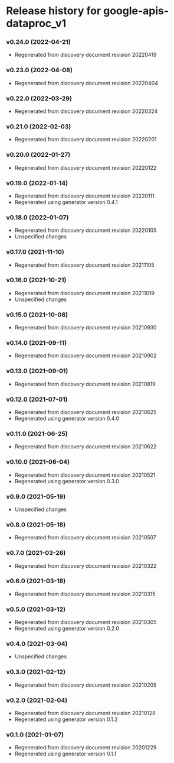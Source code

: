# Release history for google-apis-dataproc_v1

### v0.24.0 (2022-04-21)

* Regenerated from discovery document revision 20220419

### v0.23.0 (2022-04-08)

* Regenerated from discovery document revision 20220404

### v0.22.0 (2022-03-29)

* Regenerated from discovery document revision 20220324

### v0.21.0 (2022-02-03)

* Regenerated from discovery document revision 20220201

### v0.20.0 (2022-01-27)

* Regenerated from discovery document revision 20220122

### v0.19.0 (2022-01-14)

* Regenerated from discovery document revision 20220111
* Regenerated using generator version 0.4.1

### v0.18.0 (2022-01-07)

* Regenerated from discovery document revision 20220105
* Unspecified changes

### v0.17.0 (2021-11-10)

* Regenerated from discovery document revision 20211105

### v0.16.0 (2021-10-21)

* Regenerated from discovery document revision 20211019
* Unspecified changes

### v0.15.0 (2021-10-08)

* Regenerated from discovery document revision 20210930

### v0.14.0 (2021-09-11)

* Regenerated from discovery document revision 20210902

### v0.13.0 (2021-09-01)

* Regenerated from discovery document revision 20210819

### v0.12.0 (2021-07-01)

* Regenerated from discovery document revision 20210625
* Regenerated using generator version 0.4.0

### v0.11.0 (2021-06-25)

* Regenerated from discovery document revision 20210622

### v0.10.0 (2021-06-04)

* Regenerated from discovery document revision 20210521
* Regenerated using generator version 0.3.0

### v0.9.0 (2021-05-19)

* Unspecified changes

### v0.8.0 (2021-05-18)

* Regenerated from discovery document revision 20210507

### v0.7.0 (2021-03-26)

* Regenerated from discovery document revision 20210322

### v0.6.0 (2021-03-18)

* Regenerated from discovery document revision 20210315

### v0.5.0 (2021-03-12)

* Regenerated from discovery document revision 20210305
* Regenerated using generator version 0.2.0

### v0.4.0 (2021-03-04)

* Unspecified changes

### v0.3.0 (2021-02-12)

* Regenerated from discovery document revision 20210205

### v0.2.0 (2021-02-04)

* Regenerated from discovery document revision 20210128
* Regenerated using generator version 0.1.2

### v0.1.0 (2021-01-07)

* Regenerated from discovery document revision 20201229
* Regenerated using generator version 0.1.1

